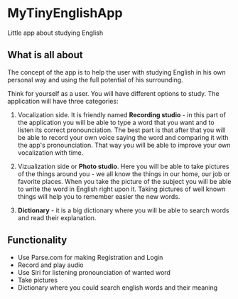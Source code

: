 # MyTinyEnglishApp
Little app about studying English

## What is all about

The concept of the app is to help the user with studying English in his own personal way and using the full potential of his surrounding.


Think for yourself as a user. You will have different options to study. The application will have three categories:


1. Vocalization side. It is friendly named **Recording studio** - in this part of the application you will be able to type a word that you want and to listen its correct pronounciation. The best part is that after that you will be able to record your own voice saying the word and comparing it with the app's pronounciation. That way you will be able to improve your own vocalization with time.

2. Vizualization side or **Photo studio**. Here you will be able to take pictures of the things around you - we all know the things in our home, our job or favorite places. When you take the picture of the subject you will be able to write the word in English right upon it. Taking pictures of well known things will help you to remember easier the new words.

3. **Dictionary** - it is a big dictionary where you will be able to search words and read their explanation.


## Functionality

  - Use Parse.com for making Registration and Login
  - Record and play audio
  - Use Siri for listening pronounciation of wanted word
  - Take pictures
  - Dictionary where you could search english words and their meaning

